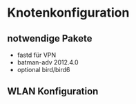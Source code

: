 # Knotenkonfiguration

## notwendige Pakete

* fastd für VPN
* batman-adv 2012.4.0
* optional bird/bird6

## WLAN Konfiguration